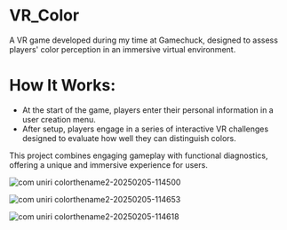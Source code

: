 # VR_Color

A VR game developed during my time at Gamechuck, designed to assess players' color perception in an immersive virtual environment.

# How It Works:

- At the start of the game, players enter their personal information in a user creation menu.
- After setup, players engage in a series of interactive VR challenges designed to evaluate how well they can distinguish colors.
  
This project combines engaging gameplay with functional diagnostics, offering a unique and immersive experience for users.


![com uniri colorthename2-20250205-114500](https://github.com/user-attachments/assets/3aa6873f-29e1-4b61-afef-4dd89c9d5299)

![com uniri colorthename2-20250205-114653](https://github.com/user-attachments/assets/9a0ad31c-bf9f-4e51-a975-f74121e7f0b7)

![com uniri colorthename2-20250205-114618](https://github.com/user-attachments/assets/cd13a697-c4f5-456f-89dc-722302d87d6c)
